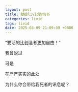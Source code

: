 ```yaml
---
layout: post
title: 献给livid的情书
categories: livid
tags: livid
date: 2025-08-09 21:09:00 +0800
---
```

“要活的比创造者更加自由！”

我曾说过

可是

在严严实实的此处

为什么你会带给我死者的讯息呢？
